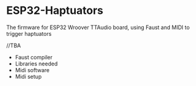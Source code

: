 # ESP32-Haptuators
The firmware for ESP32 Wroover TTAudio board, using Faust and MIDI to trigger haptuators

//TBA

* Faust compiler
* Libraries needed
* Midi software
* Midi setup

